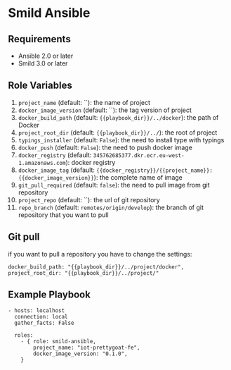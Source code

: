 # Smild Ansible

## Requirements

* Ansible 2.0 or later
* Smild 3.0 or later

## Role Variables

1. `project_name` (default: ``): the name of project
2. `docker_image_version` (default: ``): the tag version of project
3. `docker_build_path` (default: `{{playbook_dir}}/../docker`): the path of Docker
4. `project_root_dir` (default: `{{playbook_dir}}/../`): the root of project
5. `typings_installer` (default: `False`): <boolean> the need to install type with typings
6. `docker_push` (default: `False`): the need to push docker image
7. `docker_registry` (default: `345762685377.dkr.ecr.eu-west-1.amazonaws.com`): docker registry
8. `docker_image_tag` (default: `{{docker_registry}}/{{project_name}}:{{docker_image_version}}`): the complete name of image
9. `git_pull_required` (default: `false`): the need to pull image from git repository
10. `project_repo` (default: ``): the url of git repository
11. `repo_branch` (default: `remotes/origin/develop`): the branch of git repository that you want to pull

## Git pull
if you want to pull a repository you have to change the settings:
``` 
docker_build_path: "{{playbook_dir}}/../project/docker",
project_root_dir: "{{playbook_dir}}/../project/" 
```

## Example Playbook

    - hosts: localhost
      connection: local
      gather_facts: False

      roles:
        - { role: smild-ansible,
            project_name: "iot-prettygoat-fe",
            docker_image_version: "0.1.0",
        }